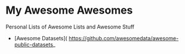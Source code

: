 # My Awesome Awesomes
Personal Lists of Awesome Lists and Awesome Stuff

- [Awesome Datasets](
https://github.com/awesomedata/awesome-public-datasets_
